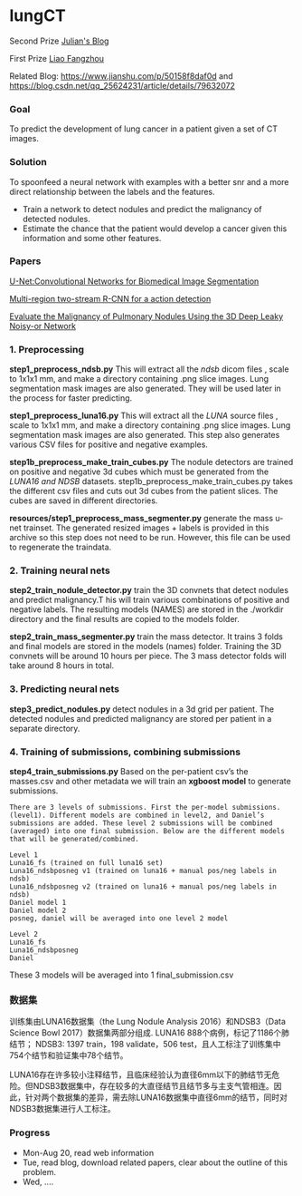 # lungCT

Second Prize [Julian's Blog](http://juliandewit.github.io/kaggle-ndsb2017/)

First  Prize [Liao Fangzhou](https://github.com/lfz/DSB2017)

Related Blog: https://www.jianshu.com/p/50158f8daf0d and https://blog.csdn.net/qq_25624231/article/details/79632072

### Goal

To predict the development of lung cancer in a patient given a set of CT images.

### Solution

To spoonfeed a neural network with examples with a better snr and a more direct relationship between the labels and the features. 

+ Train a network to detect nodules and predict the malignancy of detected nodules.
+ Estimate the chance that the patient would develop a cancer given this information and some other features.

### Papers
[U-Net:Convolutional Networks for Biomedical Image Segmentation](https://pdfs.semanticscholar.org/0704/5f87709d0b7b998794e9fa912c0aba912281.pdf)

[Multi-region two-stream R-CNN for a action detection](https://hal.inria.fr/hal-01349107v2/document)

[Evaluate the Malignancy of Pulmonary Nodules Using the 3D Deep Leaky Noisy-or Network](https://arxiv.org/pdf/1711.08324v1.pdf)


### 1. Preprocessing 

**step1_preprocess_ndsb.py**
This will extract all the *ndsb* dicom files , scale to 1x1x1 mm, and make a directory containing .png slice images. Lung segmentation mask images are also generated. They will be used later in the process for faster predicting.

**step1_preprocess_luna16.py**
This will extract all the *LUNA* source files , scale to 1x1x1 mm, and make a directory containing .png slice images. Lung segmentation mask images are also generated. This step also generates various CSV files for positive and negative examples.

**step1b_preprocess_make_train_cubes.py**
The nodule detectors are trained on positive and negative 3d cubes which must be generated from the *LUNA16 and NDSB* datasets. step1b_preprocess_make_train_cubes.py takes the different csv files and cuts out 3d cubes from the patient slices. The cubes are saved in different directories. 

**resources/step1_preprocess_mass_segmenter.py** 
generate the mass u-net trainset. The generated resized images + labels is provided in this archive so this step does not need to be run. However, this file can be used to regenerate the traindata.


### 2. Training neural nets

**step2_train_nodule_detector.py**
	train the 3D convnets that detect nodules and predict malignancy.T his will train various combinations of positive and negative labels. The resulting models (NAMES) are stored in the ./workdir directory and the final results are copied to the models folder.

**step2_train_mass_segmenter.py**
	train the mass detector. It trains 3 folds and final models are stored in the models (names) folder. Training the 3D convnets will be around 10 hours per piece. The 3 mass detector folds will take around 8 hours in total.


### 3. Predicting neural nets

**step3_predict_nodules.py**
	 detect nodules in a 3d grid per patient. The detected nodules and predicted malignancy are stored per patient in a separate directory. 


### 4. Training of submissions, combining submissions

**step4_train_submissions.py**
	Based on the per-patient csv’s the masses.csv and other metadata we will train an **xgboost model** to generate submissions. 

	There are 3 levels of submissions. First the per-model submissions. (level1). Different models are combined in level2, and Daniel’s submissions are added. These level 2 submissions will be combined (averaged) into one final submission. Below are the different models that will be generated/combined.

	Level 1
	Luna16_fs (trained on full luna16 set)
	Luna16_ndsbposneg v1 (trained on luna16 + manual pos/neg labels in ndsb)
	Luna16_ndsbposneg v2 (trained on luna16 + manual pos/neg labels in ndsb)
	Daniel model 1
	Daniel model 2
	posneg, daniel will be averaged into one level 2 model

	Level 2
	Luna16_fs
	Luna16_ndsbposneg
	Daniel
These 3 models will be averaged into 1 final_submission.csv


### 数据集
训练集由LUNA16数据集（the Lung Nodule Analysis 2016）和NDSB3（Data Science Bowl 2017）数据集两部分组成.
LUNA16 888个病例，标记了1186个肺结节；
NDSB3: 1397 train，198 validate，506 test，且人工标注了训练集中754个结节和验证集中78个结节。

LUNA16存在许多较小注释结节，且临床经验认为直径6mm以下的肺结节无危险。但NDSB3数据集中，存在较多的大直径结节且结节多与主支气管相连。因此，针对两个数据集的差异，需去除LUNA16数据集中直径6mm的结节，同时对NDSB3数据集进行人工标注。

### Progress

* Mon-Aug 20, read web information
* Tue, read blog, download related papers, clear about the outline of this problem.
* Wed, ....